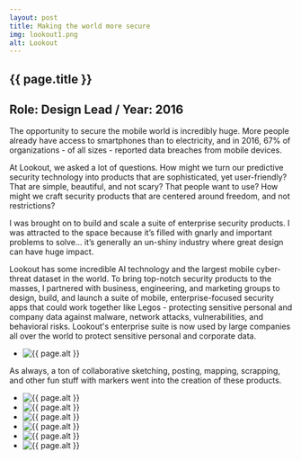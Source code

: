 ```yaml
---
layout: post
title: Making the world more secure
img: lookout1.png
alt: Lookout
---
```

<section>
  <h1>{{ page.title }}</h1>
  <h2>Role: Design Lead <span class="lt">/</span> Year: 2016</h2>
  <p>The opportunity to secure the mobile world is incredibly huge. More people already have access to smartphones than to electricity, and in 2016, 67% of organizations - of all sizes - reported data breaches from mobile devices.</p>
  <p>At Lookout, we asked a lot of questions. How might we turn our predictive security technology into products that are sophisticated, yet user-friendly? That are simple, beautiful, and not scary? That people want to use? How might we craft security products that are centered around freedom, and not restrictions?</p>
  <p>I was brought on to build and scale a suite of enterprise security products. I was attracted to the space because it’s filled with gnarly and important problems to solve… it’s generally an un-shiny industry where great design can have huge impact.</p>
  <p>Lookout has some incredible AI technology and the largest mobile cyber-threat dataset in the world. To bring top-notch security products to the masses, I partnered with business, engineering, and marketing groups to design, build, and launch a suite of mobile, enterprise-focused security apps that could work together like Legos - protecting sensitive personal and company data against malware, network attacks, vulnerabilities, and behavioral risks. Lookout's enterprise suite is now used by large companies all over the world to protect sensitive personal and corporate data.</p>
</section>

<ul class="grid fade grid-full" id="grid-full">
  <li><img src="{{ site.url }}/img/work/lookout8.png" alt="{{ page.alt }}" /></li>
</ul>

<section>
<p>As always, a ton of collaborative sketching, posting, mapping, scrapping, and other fun stuff with markers went into the creation of these products.</p>
</section>

<ul class="grid fade grid-full" id="grid-full">
  <li><img src="{{ site.url }}/img/work/lookout2.jpg" alt="{{ page.alt }}" /></li>
  <li><img src="{{ site.url }}/img/work/lookout3.jpg" alt="{{ page.alt }}" /></li>
  <li><img src="{{ site.url }}/img/work/lookout4.jpg" alt="{{ page.alt }}" /></li>
  <li><img src="{{ site.url }}/img/work/lookout5.jpg" alt="{{ page.alt }}" /></li>
  <li><img src="{{ site.url }}/img/work/lookout6.jpg" alt="{{ page.alt }}" /></li>
  <li><img src="{{ site.url }}/img/work/lookout7.jpg" alt="{{ page.alt }}" /></li>
</ul>